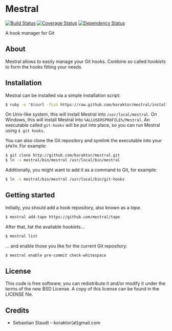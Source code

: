 Mestral
=======

[![Build Status](https://travis-ci.org/mestral/mestral.png?branch=master)](https://travis-ci.org/mestral/mestral) [![Coverage Status](https://coveralls.io/repos/mestral/mestral/badge.png?branch=master)](https://coveralls.io/r/mestral/mestral) [![Dependency Status](https://gemnasium.com/mestral/mestral.png)](https://gemnasium.com/mestral/mestral)

A hook manager for Git

## About

Mestral allows to easily manage your Git hooks. Combine so called *hooklets* to
form the hooks fitting your needs.

## Installation

Mestral can be installed via a simple installation script:

```sh
$ ruby -e "$(curl -fLsS https://raw.github.com/koraktor/mestral/install)"
```

On Unix-like system, this will install Mestral into `/usr/local/mestral`. On
Windows, this will install Mestral into `%ALLUSERSPROFILE%/Mestral`. An
executable called `git-hooks` will be put into place, so you can run Mestral
using `$ git hooks`.

You can also clone the Git repository and symlink the executable into your
`$PATH`. For example:

```sh
$ git clone http://github.com/koraktor/mestral.git
$ ln -s mestral/bin/mestral /usr/local/bin/mestral
```

Additionally, you might want to add it as a command to Git, for example:

```sh
$ ln -s mestral/bin/mestral /usr/local/bin/git-hooks
```

## Getting started

Initially, you should add a hook repository, also known as a *tape*.

```sh
$ mestral add-tape https://github.com/mestral/tape
```

After that, list the available *hooklets*…

```sh
$ mestral list
```

… and enable those you like for the current Git repository:

```sh
$ mestral enable pre-commit check-whitespace
```

## License

This code is free software; you can redistribute it and/or modify it under the
terms of the new BSD License. A copy of this license can be found in the
LICENSE file.

## Credits

* Sebastian Staudt – koraktor(at)gmail.com
